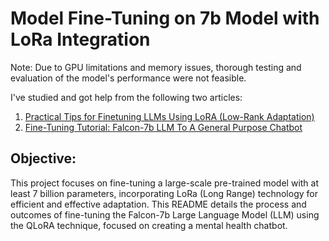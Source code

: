 # Model Fine-Tuning on 7b Model with LoRa Integration

Note: Due to GPU limitations and memory issues, thorough testing and evaluation of the model's performance were not feasible.

I've studied and got help from the following two articles:

1) [Practical Tips for Finetuning LLMs Using LoRA (Low-Rank Adaptation)](https://magazine.sebastianraschka.com/p/practical-tips-for-finetuning-llms)
2) [Fine-Tuning Tutorial: Falcon-7b LLM To A General Purpose Chatbot](https://www.labellerr.com/blog/hands-on-with-fine-tuning-llm/)

## Objective: 
This project focuses on fine-tuning a large-scale pre-trained model with at least 7 billion parameters, incorporating LoRa (Long Range) technology for efficient and effective adaptation. This README details the process and outcomes of fine-tuning the Falcon-7b Large Language Model (LLM) using the QLoRA technique, focused on creating a mental health chatbot. 
